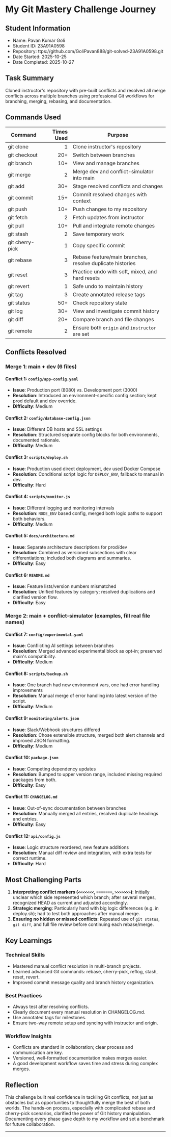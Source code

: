 # My Git Mastery Challenge Journey

## Student Information
- Name: Pavan Kumar Goli
- Student ID: 23A91A0598
- Repository: ttps://github.com/GoliPavan888/git-solved-23A91A0598.git 
- Date Started: 2025-10-25
- Date Completed: 2025-10-27

## Task Summary
Cloned instructor's repository with pre-built conflicts and resolved all merge conflicts across multiple branches using professional Git workflows for branching, merging, rebasing, and documentation.

## Commands Used

| Command         | Times Used | Purpose                                                         |
|-----------------|-----------:|-----------------------------------------------------------------|
| git clone       |          1 | Clone instructor's repository                                   |
| git checkout    |        20+ | Switch between branches                                        |
| git branch      |        10+ | View and manage branches                                       |
| git merge       |          2 | Merge dev and conflict-simulator into main                     |
| git add         |        30+ | Stage resolved conflicts and changes                           |
| git commit      |        15+ | Commit resolved changes with context                           |
| git push        |        10+ | Push changes to my repository                                  |
| git fetch       |          2 | Fetch updates from instructor                                  |
| git pull        |        10+ | Pull and integrate remote changes                              |
| git stash       |          2 | Save temporary work                                            |
| git cherry-pick |          1 | Copy specific commit                                           |
| git rebase      |          3 | Rebase feature/main branches, resolve duplicate histories       |
| git reset       |          3 | Practice undo with soft, mixed, and hard resets                |
| git revert      |          1 | Safe undo to maintain history                                  |
| git tag         |          3 | Create annotated release tags                                  |
| git status      |        50+ | Check repository state                                         |
| git log         |        30+ | View and investigate commit history                            |
| git diff        |        20+ | Compare branch and file changes                                |
| git remote      |          2 | Ensure both `origin` and `instructor` are set                  |

## Conflicts Resolved

### Merge 1: main + dev (6 files)

#### Conflict 1: `config/app-config.yaml`
- **Issue**: Production port (8080) vs. Development port (3000)
- **Resolution**: Introduced an environment-specific config section; kept prod default and dev override.
- **Difficulty**: Medium

#### Conflict 2: `config/database-config.json`
- **Issue**: Different DB hosts and SSL settings
- **Resolution**: Structured separate config blocks for both environments, documented rationale.
- **Difficulty**: Medium

#### Conflict 3: `scripts/deploy.sh`
- **Issue**: Production used direct deployment, dev used Docker Compose
- **Resolution**: Conditional script logic for `DEPLOY_ENV`, fallback to manual in dev.
- **Difficulty**: Hard

#### Conflict 4: `scripts/monitor.js`
- **Issue**: Different logging and monitoring intervals
- **Resolution**: `NODE_ENV` based config, merged both logic paths to support both behaviors.
- **Difficulty**: Medium

#### Conflict 5: `docs/architecture.md`
- **Issue**: Separate architecture descriptions for prod/dev
- **Resolution**: Combined as versioned subsections with clear differentiations; included both diagrams and summaries.
- **Difficulty**: Easy

#### Conflict 6: `README.md`
- **Issue**: Feature lists/version numbers mismatched
- **Resolution**: Unified features by category; resolved duplications and clarified version flow.
- **Difficulty**: Easy

### Merge 2: main + conflict-simulator (examples, fill real file names)

#### Conflict 7: `config/experimental.yaml`
- **Issue**: Conflicting AI settings between branches
- **Resolution**: Merged advanced experimental block as opt-in; preserved main's compatibility.
- **Difficulty**: Medium

#### Conflict 8: `scripts/backup.sh`
- **Issue**: One branch had new environment vars, one had error handling improvements
- **Resolution**: Manual merge of error handling into latest version of the script.
- **Difficulty**: Medium

#### Conflict 9: `monitoring/alerts.json`
- **Issue**: Slack/Webhook structures differed
- **Resolution**: Chose extensible structure, merged both alert channels and improved JSON formatting.
- **Difficulty**: Medium

#### Conflict 10: `package.json`
- **Issue**: Competing dependency updates
- **Resolution**: Bumped to upper version range, included missing required packages from both.
- **Difficulty**: Easy

#### Conflict 11: `CHANGELOG.md`
- **Issue**: Out-of-sync documentation between branches
- **Resolution**: Manually merged all entries, resolved duplicate headings and entries.
- **Difficulty**: Easy

#### Conflict 12: `api/config.js`
- **Issue**: Logic structure reordered, new feature additions
- **Resolution**: Manual diff review and integration, with extra tests for correct runtime.
- **Difficulty**: Hard

## Most Challenging Parts

1. **Interpreting conflict markers (`<<<<<<<`, `=======`, `>>>>>>>`)**: Initially unclear which side represented which branch; after several merges, recognized HEAD as current and adjusted accordingly.
2. **Strategic merging**: Particularly hard with big logic differences (e.g. in deploy.sh); had to test both approaches after manual merge.
3. **Ensuring no hidden or missed conflicts**: Repeated use of `git status`, `git diff`, and full file review before continuing each rebase/merge.

## Key Learnings

### Technical Skills
- Mastered manual conflict resolution in multi-branch projects.
- Learned advanced Git commands: rebase, cherry-pick, reflog, stash, reset, revert.
- Improved commit message quality and branch history organization.

### Best Practices
- Always test after resolving conflicts.
- Clearly document every manual resolution in CHANGELOG.md.
- Use annotated tags for milestones.
- Ensure two-way remote setup and syncing with instructor and origin.

### Workflow Insights
- Conflicts are standard in collaboration; clear process and communication are key.
- Versioned, well-formatted documentation makes merges easier.
- A good development workflow saves time and stress during complex merges.

## Reflection

This challenge built real confidence in tackling Git conflicts, not just as obstacles but as opportunities to thoughtfully merge the best of both worlds. The hands-on process, especially with complicated rebase and cherry-pick scenarios, clarified the power of Git history manipulation. Documenting every phase gave depth to my workflow and set a benchmark for future collaboration.

---

